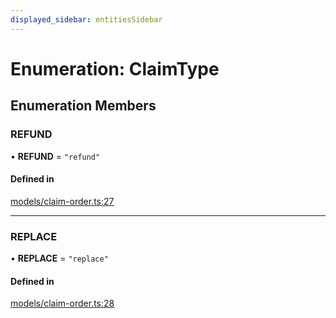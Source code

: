 ```yaml
---
displayed_sidebar: entitiesSidebar
---
```


# Enumeration: ClaimType

## Enumeration Members

### REFUND

• **REFUND** = ``"refund"``

#### Defined in

[models/claim-order.ts:27](https://github.com/srindom/medusa/blob/c66e9080/packages/medusa/src/models/claim-order.ts#L27)

___

### REPLACE

• **REPLACE** = ``"replace"``

#### Defined in

[models/claim-order.ts:28](https://github.com/srindom/medusa/blob/c66e9080/packages/medusa/src/models/claim-order.ts#L28)
